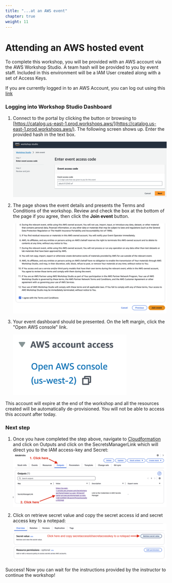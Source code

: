 ```yaml
---
title: "...at an AWS event"
chapter: true
weight: 11
---
```


# Attending an AWS hosted event

To complete this workshop, you will be provided with an AWS account via the AWS Workshop Studio. A team hash will be provided to you by event staff.
Included in this environment will be a IAM User created along with a set of Access Keys.


If you are currently logged in to an AWS Account, you can log out using this [link](https://console.aws.amazon.com/console/logout!doLogout)


### Logging into Workshop Studio Dashboard

1. Connect to the portal by clicking the button or browsing to [https://catalog.us-east-1.prod.workshops.aws/](https://catalog.us-east-1.prod.workshops.aws/). The following screen shows up. Enter the provided hash in the text box.

   ![Join Event](/static/images/workshop-studio-join-event.png)

2. The page shows the event details and presents the Terms and Conditions of the workshop. Review and check the box at the bottom of the page if you agree, then click the **Join event** button.

   ![Review Terms](/static/images/workshop-studio-review-terms.png)

3. Your event dashboard should be presented.  On the left margin, click the "Open AWS console" link.
 
   ![Open AWS Console](/static/images/workshop-studio-open-console.png)


This account will expire at the end of the workshop and  all the resources created will be automatically de-provisioned. You will not be able to access this account after today.


### Next step


1. Once you have completed the step above, navigate to [Cloudformation](https://console.aws.amazon.com/cloudformation/) and click on Outputs and click on the SecretsManagerLink which will direct you to the IAM access-key and Secret:
![Login URL](/static/images/outputs.png)

1. Click on retrieve secret value and copy the secret access id and secret access key to a notepad:
![Login URL](/static/images/secret.png)

Success! Now you can wait for the instructions provided by the instructor to continue the workshop!
